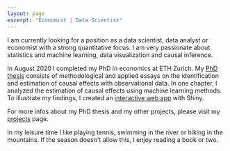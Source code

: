 ```yaml
---
layout: page
excerpt: "Economist | Data Scientist"
---
```


I am currently looking for a position as a data scientist, data analyst or economist with a strong quantitative focus. I am very passionate about statistics and machine learning, data visualization and causal inference.
 
In August 2020 I completed my PhD in economics at ETH Zurich. My [PhD thesis](projects/Doctoral_Thesis_EM.pdf) consists of methodological and applied essays on the identification and estimation of causal effects with observational data. In one chapter, I analyzed the estimation of causal effects using machine learning methods. To illustrate my findings, I created an [interactive web app](https://eliasmoor.shinyapps.io/mlevaluation/) with Shiny. 

For more infos about my PhD thesis and my other projects, please visit my [projects](/projects/) page.

In my leisure time I like playing tennis, swimming in the river or hiking in the mountains. If the season doesn't allow this, I enjoy reading a book or two.
